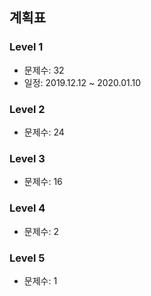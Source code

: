 ## 계획표

### Level 1

* 문제수: 32
* 일정: 2019.12.12 ~ 2020.01.10

### Level 2

* 문제수: 24

### Level 3

* 문제수: 16

### Level 4

* 문제수: 2

### Level 5

* 문제수: 1
